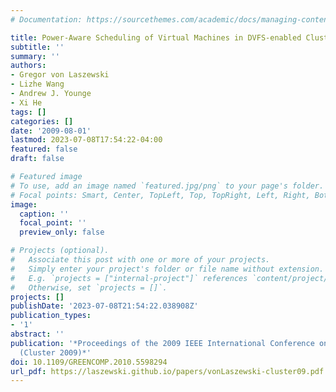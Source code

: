 ```yaml
---
# Documentation: https://sourcethemes.com/academic/docs/managing-content/

title: Power-Aware Scheduling of Virtual Machines in DVFS-enabled Clusters
subtitle: ''
summary: ''
authors:
- Gregor von Laszewski
- Lizhe Wang
- Andrew J. Younge
- Xi He
tags: []
categories: []
date: '2009-08-01'
lastmod: 2023-07-08T17:54:22-04:00
featured: false
draft: false

# Featured image
# To use, add an image named `featured.jpg/png` to your page's folder.
# Focal points: Smart, Center, TopLeft, Top, TopRight, Left, Right, BottomLeft, Bottom, BottomRight.
image:
  caption: ''
  focal_point: ''
  preview_only: false

# Projects (optional).
#   Associate this post with one or more of your projects.
#   Simply enter your project's folder or file name without extension.
#   E.g. `projects = ["internal-project"]` references `content/project/deep-learning/index.md`.
#   Otherwise, set `projects = []`.
projects: []
publishDate: '2023-07-08T21:54:22.038908Z'
publication_types:
- '1'
abstract: ''
publication: '*Proceedings of the 2009 IEEE International Conference on Cluster Computing
  (Cluster 2009)*'
doi: 10.1109/GREENCOMP.2010.5598294
url_pdf: https://laszewski.github.io/papers/vonLaszewski-cluster09.pdf
---
```

